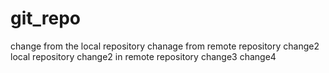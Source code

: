 # git_repo
change from the local repository
chanage from remote repository
change2 local repository
change2 in remote repository
change3
change4
